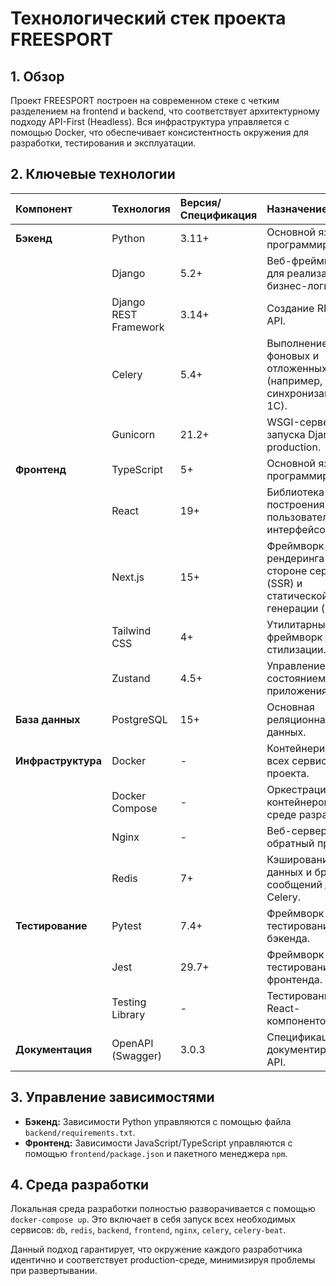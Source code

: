 # Технологический стек проекта FREESPORT

## 1. Обзор

Проект FREESPORT построен на современном стеке с четким разделением на frontend и backend, что соответствует архитектурному подходу API-First (Headless). Вся инфраструктура управляется с помощью Docker, что обеспечивает консистентность окружения для разработки, тестирования и эксплуатации.

## 2. Ключевые технологии

| Компонент | Технология | Версия/Спецификация | Назначение |
| :--- | :--- | :--- | :--- |
| **Бэкенд** | Python | 3.11+ | Основной язык программирования. |
| | Django | 5.2+ | Веб-фреймворк для реализации бизнес-логики. |
| | Django REST Framework | 3.14+ | Создание RESTful API. |
| | Celery | 5.4+ | Выполнение фоновых и отложенных задач (например, синхронизация с 1С). |
| | Gunicorn | 21.2+ | WSGI-сервер для запуска Django в production. |
| **Фронтенд** | TypeScript | 5+ | Основной язык программирования. |
| | React | 19+ | Библиотека для построения пользовательских интерфейсов. |
| | Next.js | 15+ | Фреймворк для рендеринга на стороне сервера (SSR) и статической генерации (SSG). |
| | Tailwind CSS | 4+ | Утилитарный CSS-фреймворк для стилизации. |
| | Zustand | 4.5+ | Управление состоянием приложения. |
| **База данных** | PostgreSQL | 15+ | Основная реляционная база данных. |
| **Инфраструктура** | Docker | - | Контейнеризация всех сервисов проекта. |
| | Docker Compose | - | Оркестрация контейнеров в среде разработки. |
| | Nginx | - | Веб-сервер и обратный прокси. |
| | Redis | 7+ | Кэширование данных и брокер сообщений для Celery. |
| **Тестирование**| Pytest | 7.4+ | Фреймворк для тестирования бэкенда. |
| | Jest | 29.7+ | Фреймворк для тестирования фронтенда. |
| | Testing Library | - | Тестирование React-компонентов. |
| **Документация** | OpenAPI (Swagger) | 3.0.3 | Спецификация и документирование API. |

## 3. Управление зависимостями

- **Бэкенд:** Зависимости Python управляются с помощью файла `backend/requirements.txt`.
- **Фронтенд:** Зависимости JavaScript/TypeScript управляются с помощью `frontend/package.json` и пакетного менеджера `npm`.

## 4. Среда разработки

Локальная среда разработки полностью разворачивается с помощью `docker-compose up`. Это включает в себя запуск всех необходимых сервисов: `db`, `redis`, `backend`, `frontend`, `nginx`, `celery`, `celery-beat`.

Данный подход гарантирует, что окружение каждого разработчика идентично и соответствует production-среде, минимизируя проблемы при развертывании.